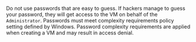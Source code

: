 Do not use passwords that are easy to guess. If hackers manage to guess your password, they will get access to the VM on behalf of the `Administrator`. Passwords must meet complexity requirements policy setting defined by Windows. Password complexity requirements are applied when creating a VM and may result in access denial.

